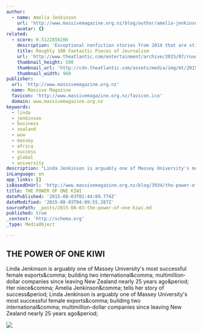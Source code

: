 ```yaml
---
author:
  - name: Amelia Jenkinson
    url: 'http://www.massivemagazine.org.nz/blog/author/amelia-jenkinson/'
    avatar: {}
related:
  - score: 0.5122858286
    description: 'Exceptional nonfiction stories from 2014 that are still worth encountering today Please consider disabling it for our site, or supporting our work in one of these ways Subscribe Now > Each year, I keep a running list of exceptional nonfiction that I encounter as I publish The Best ofJournalism, an email newsletter that I send out once or twice a week.'
    title: Roughly 100 Fantastic Pieces of Journalism
    url: 'http://www.theatlantic.com/entertainment/archive/2015/07/roughly-100-fantastic-pieces-of-journalism/390318/'
    thumbnail_height: 500
    thumbnail_url: 'http://cdn.theatlantic.com/assets/media/img/mt/2015/07/journalism02/facebook.jpg?1437662784'
    thumbnail_width: 960
publisher:
  url: 'http://www.massivemagazine.org.nz'
  name: Massive Magazine
  favicon: 'http://www.massivemagazine.org.nz/favicon.ico'
  domain: www.massivemagazine.org.nz
keywords:
  - linda
  - jenkinson
  - business
  - zealand
  - wow
  - massey
  - africa
  - success
  - global
  - university
description: "Linda Jenkinson is arguably one of Massey University's most successful female exports, building two international, multimillion-dollar companies since leaving New Zealand nearly 25 years ago. Her niece, Amelia Jenkinson, tells her story of success. Linda Jenkinson is arguably one of Massey University's most successful female exports, building two international, multimillion-dollar companies since leaving New Zealand nearly 25 years ago."
inLanguage: en
app_links: []
isBasedOnUrl: 'http://www.massivemagazine.org.nz/blog/3934/the-power-of-one-kiwi/'
title: THE POWER OF ONE KIWI
datePublished: '2015-08-03T01:44:09.774Z'
dateModified: '2015-08-03T04:09:55.287Z'
sourcePath: _posts/2015-08-03-the-power-of-one-kiwi.md
published: true
_context: 'http://schema.org'
_type: MediaObject

---
```

<article style=""><h1>THE POWER OF ONE KIWI</h1><p>Linda Jenkinson is arguably one of Massey University's most successful female exports&amp;comma; building two international&amp;comma; multimillion-dollar companies since leaving New Zealand nearly 25 years ago&amp;period; Her niece&amp;comma; Amelia Jenkinson&amp;comma; tells her story of success&amp;period; Linda Jenkinson is arguably one of Massey University's most successful female exports&amp;comma; building two international&amp;comma; multimillion-dollar companies since leaving New Zealand nearly 25 years ago&amp;period;</p><img src="http://i2.wp.com/www.massivemagazine.org.nz/wp-content/uploads/2012/04/powerofkiwi1.jpg?resize=700%2C525" /></article>